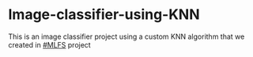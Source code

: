 # Image-classifier-using-KNN
This is an image classifier project using a custom KNN algorithm that we created in [#MLFS](https://github.com/csreddy98/Machine-Learning-From-Scratch) project
